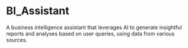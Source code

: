 # BI_Assistant
 A business intelligence assistant that leverages AI to generate insightful reports and analyses based on user queries, using data from various sources.
